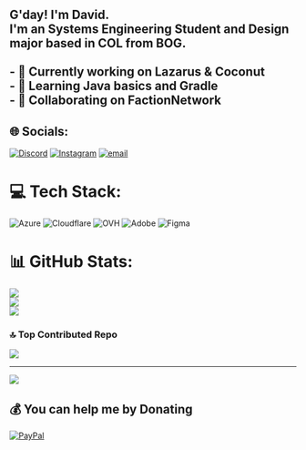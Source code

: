 ## G'day! I'm David.<br>I'm an Systems Engineering Student and Design major based in COL from BOG.<br><br>- 🔭 Currently working on Lazarus & Coconut<br>- 🌱 Learning Java basics and Gradle<br>- 🎪 Collaborating on FactionNetwork<br>


## 🌐 Socials:
[![Discord](https://img.shields.io/badge/Discord-%237289DA.svg?logo=discord&logoColor=white)](https://discord.gg/factionetwork) [![Instagram](https://img.shields.io/badge/Instagram-%23E4405F.svg?logo=Instagram&logoColor=white)](https://instagram.com/davidth.x) [![email](https://img.shields.io/badge/Email-D14836?logo=gmail&logoColor=white)](mailto:kenx@fall.cat) 

# 💻 Tech Stack:
![Azure](https://img.shields.io/badge/azure-%230072C6.svg?style=for-the-badge&logo=microsoftazure&logoColor=white) ![Cloudflare](https://img.shields.io/badge/Cloudflare-F38020?style=for-the-badge&logo=Cloudflare&logoColor=white) ![OVH](https://img.shields.io/badge/ovh-%23123F6D.svg?style=for-the-badge&logo=ovh&logoColor=#123F6D) ![Adobe](https://img.shields.io/badge/adobe-%23FF0000.svg?style=for-the-badge&logo=adobe&logoColor=white) ![Figma](https://img.shields.io/badge/figma-%23F24E1E.svg?style=for-the-badge&logo=figma&logoColor=white) 
# 📊 GitHub Stats:
![](https://github-readme-stats.vercel.app/api?username=DavidAiko&theme=midnight-purple&hide_border=false&include_all_commits=true&count_private=true)<br/>
![](https://github-readme-streak-stats.herokuapp.com/?user=DavidAiko&theme=midnight-purple&hide_border=false)<br/>
![](https://github-readme-stats.vercel.app/api/top-langs/?username=DavidAiko&theme=midnight-purple&hide_border=false&include_all_commits=true&count_private=true&layout=compact)

### 🔝 Top Contributed Repo
![](https://github-contributor-stats.vercel.app/api?username=DavidAiko&limit=5&theme=dark&combine_all_yearly_contributions=true)

---
[![](https://visitcount.itsvg.in/api?id=DavidAiko&icon=0&color=8)](https://visitcount.itsvg.in)

  ## 💰 You can help me by Donating
  [![PayPal](https://img.shields.io/badge/PayPal-00457C?style=for-the-badge&logo=paypal&logoColor=white)](https://paypal.me/VapeAddicted) 

  
<!-- Proudly created with GPRM ( https://gprm.itsvg.in ) -->

